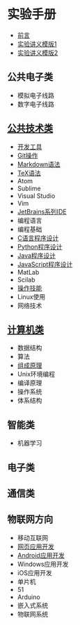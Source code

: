 # 实验手册

* [前言](README.md)
* [实验讲义模版1](lab_handout_template1.md)
* [实验讲义模版2](lab_handout_template2.md)

## 公共电子类
* 模拟电子线路
* 数字电子线路

## [公共技术类](common/README.md)
* [开发工具](common/dev-tools/README.md)
 * [Git操作](common/dev-tools/git/README.md)
 * [Markdown语法](common/dev-tools/markdown/README.md)
 * [TeX语法](common/dev-tools/tex/README.md)
 * Atom
 * Sublime
 * Visual Studio
 * Vim
 * [JetBrains系列IDE](common/dev-tools/jetbrains/README.md)
* 编程语言
 * 编程基础
 * [C语言程序设计](common/lang-c/README.md)
 * [Python程序设计](common/lang-python/README.md)
 * [Java程序设计](common/lang-java/README.md)
 * [JavaScript程序设计](common/lang-js/README.md)
 * MatLab
 * Scilab
* [操作技能](common/skills/README.md)
 * Linux使用
 * 网络技术

## [计算机类](cs/README.md)
* 数据结构
* 算法
* [组成原理](cs/zuchen/README.md)
* Unix环境编程
* 编译原理
* 操作系统
* 体系结构 

## 智能类
* 机器学习

## 电子类


## 通信类


## 物联网方向
* 移动互联网
 * [网页应用开发](iot/webapp/README.md)
 * [Android应用开发](iot/android/README.md)
 * Windows应用开发
 * iOS应用开发
* 单片机
 * 51 
 * Arduino
* 嵌入式系统
* 物联网系统

